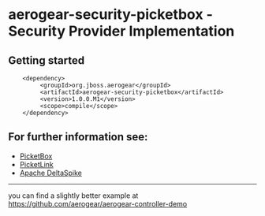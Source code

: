 # aerogear-security-picketbox - Security Provider Implementation

## Getting started

        <dependency>
             <groupId>org.jboss.aerogear</groupId>
             <artifactId>aerogear-security-picketbox</artifactId>
             <version>1.0.0.M1</version>
             <scope>compile</scope>
        </dependency>

## For further information see:

- [PicketBox](https://github.com/picketbox)
- [PicketLink](https://github.com/picketlink)
- [Apache DeltaSpike](https://github.com/apache/incubator-deltaspike)

---
you can find a slightly better example at <https://github.com/aerogear/aerogear-controller-demo> 